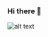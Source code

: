 ### Hi there 👋

![alt text][logo]

[logo]: https://www.google.com/imgres?imgurl=https%3A%2F%2Ftecadmin.net%2Fwp-content%2Fuploads%2F2017%2F01%2Fjavascript-frameworks.png&imgrefurl=https%3A%2F%2Ftecadmin.net%2Ftop-8-best-javascript-frameworks-for-2017%2F&tbnid=Aexsr126gR6w5M&vet=12ahUKEwihv8Gi493tAhUPyRoKHezyBNcQMygUegUIARDKAQ..i&docid=G6Z6mvxIt7QrwM&w=625&h=352&q=all%20js%20frameworks&client=ubuntu&ved=2ahUKEwihv8Gi493tAhUPyRoKHezyBNcQMygUegUIARDKAQ "Logo Title Text 2"
<!--
**azizmobarak/azizmobarak** is a ✨ _special_ ✨ repository because its `README.md` (this file) appears on your GitHub profile.


- 🔭 I’m currently working on ...
- 🌱 I’m currently learning ...
- 👯 I’m looking to collaborate on ...
- 🤔 I’m looking for help with ...
- 💬 Ask me about ...
- 📫 How to reach me: ...
- 😄 Pronouns: ...
- ⚡ Fun fact: ...
-->
